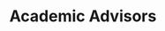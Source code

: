 ---
title: Academic Advisors
menu:
    main:
        parent: undergraduate
        name: Academic Advisors
        weight: 20
---